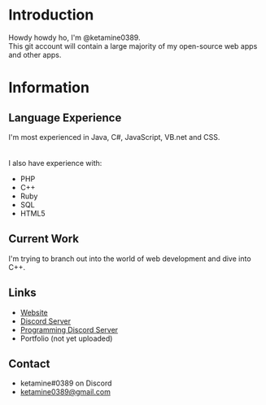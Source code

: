 # Introduction
Howdy howdy ho, I'm @ketamine0389.
<br/>
This git account will contain a large majority of my open-source web apps and other apps.

# Information

## Language Experience
I'm most experienced in Java, C#, JavaScript, VB.net and CSS.
<br/>
<br/><br/>
I also have experience with:
- PHP
- C++
- Ruby
- SQL
- HTML5

## Current Work

I'm trying to branch out into the world of web development and dive into C++.

## Links
- [Website](http://ballsmp.ddns.net/)
- [Discord Server](https://discord.gg/mwwzq3C)
- [Programming Discord Server](https://discord.gg/G54W88ncr4)
- Portfolio (not yet uploaded)

## Contact

- ketamine#0389 on Discord
- ketamine0389@gmail.com

<!---
- 👋 Hi, I’m @ketamine0389
- 👀 I’m interested in ...
- 🌱 I’m currently learning ...
- 💞️ I’m looking to collaborate on ...
- 📫 How to reach me ...
--->
<!---
ketamine0389/ketamine0389 is a ✨ special ✨ repository because its `README.md` (this file) appears on your GitHub profile.
You can click the Preview link to take a look at your changes.
--->
